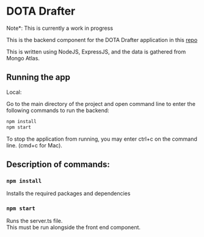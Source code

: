 # DOTA Drafter

Note*: This is currently a work in progress

This is the backend component for the DOTA Drafter application in this [repo](https://github.com/jSunpayco/dota_drafter)

This is written using NodeJS, ExpressJS, and the data is gathered from Mongo Atlas.

## Running the app

Local:

Go to the main directory of the project and open command line to enter the following commands to run the backend:

```sh
npm install
npm start
```

To stop the application from running, you may enter ctrl+c on the command line. (cmd+c for Mac).

## Description of commands:

### `npm install`

Installs the required packages and dependencies

### `npm start`

Runs the server.ts file.\
This must be run alongside the front end component.
